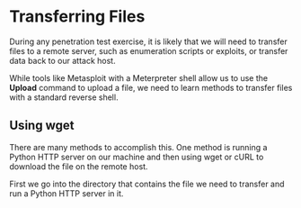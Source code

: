 # Transferring Files
During any penetration test exercise, it is likely that we will need to transfer files to a remote server, such as enumeration scripts or exploits, or transfer data back to our attack host.

While tools like Metasploit with a Meterpreter shell allow us to use the **Upload** command to upload a file, we need to learn methods to transfer files with a standard reverse shell.

## Using wget
There are many methods to accomplish this. One method is running a Python HTTP server on our machine and then using wget or cURL to download the file on the remote host.

First we go into the directory that contains the file we need to transfer and run a Python HTTP server in it.